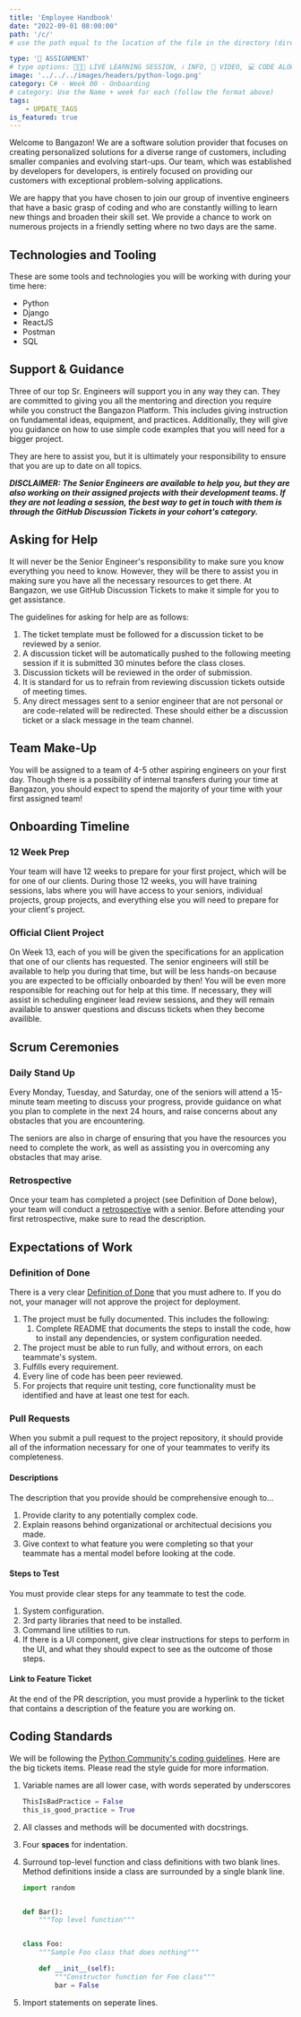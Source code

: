 ```yaml
---
title: 'Employee Handbook'
date: "2022-09-01 08:00:00"
path: '/c/'
# use the path equal to the location of the file in the directory (directory structure)

type: '📝 ASSIGNMENT'
# type options: 👩🏽‍🏫 LIVE LEARNING SESSION, ℹ️ INFO, 🎥 VIDEO, 💻 CODE ALONG, 🥼LAB, ↩️ REVIEW/NOTES, 👥 GROUP LEARNING, 👷🏼‍♂️ GROUP PROJECT, 🧠 ASSESSMENT, 📝 ASSIGNMENT
image: '../../../images/headers/python-logo.png'
category: C# - Week 00 - Onboarding
# category: Use the Name + week for each (follow the format above)
tags:
    - UPDATE_TAGS
is_featured: true
---
```


Welcome to Bangazon! We are a software solution provider that focuses on creating personalized solutions for a diverse range of customers, including smaller companies and evolving start-ups. Our team, which was established by developers for developers, is entirely focused on providing our customers with exceptional problem-solving applications.

We are happy that you have chosen to join our group of inventive engineers that have a basic grasp of coding and who are constantly willing to learn new things and broaden their skill set. We provide a chance to work on numerous projects in a friendly setting where no two days are the same.

## Technologies and Tooling

These are some tools and technologies you will be working with during your time here:

* Python
* Django
* ReactJS
* Postman
* SQL

## Support & Guidance

Three of our top Sr. Engineers will support you in any way they can. They are committed to giving you all the mentoring and direction you require while you construct the Bangazon Platform. This includes giving instruction on fundamental ideas, equipment, and practices. Additionally, they will give you guidance on how to use simple code examples that you will need for a bigger project.

They are here to assist you, but it is ultimately your responsibility to ensure that you are up to date on all topics.

***DISCLAIMER: The Senior Engineers are available to help you, but they are also working on their assigned projects with their development teams. If they are not leading a session, the best way to get in touch with them is through the GitHub Discussion Tickets in your cohort's category.***


<!-- Replace with Client side stuff here if there are -->
## Asking for Help

It will never be the Senior Engineer's responsibility to make sure you know everything you need to know. However, they will be there to assist you in making sure you have all the necessary resources to get there. At Bangazon, we use GitHub Discussion Tickets to make it simple for you to get assistance.

The guidelines for asking for help are as follows:

1. The ticket template must be followed for a discussion ticket to be reviewed by a senior.
1. A discussion ticket will be automatically pushed to the following meeting session if it is submitted 30 minutes before the class closes.
1. Discussion tickets will be reviewed in the order of submission.
1. It is standard for us to refrain from reviewing discussion tickets outside of meeting times.
1. Any direct messages sent to a senior engineer that are not personal or are code-related will be redirected. These should either be a discussion ticket or a slack message in the team channel.

## Team Make-Up

You will be assigned to a team of 4-5 other aspiring engineers on your first day. Though there is a possibility of internal transfers during your time at Bangazon, you should expect to spend the majority of your time with your first assigned team!

## Onboarding Timeline

### 12 Week Prep

Your team will have 12 weeks to prepare for your first project, which will be for one of our clients. During those 12 weeks, you will have training sessions, labs where you will have access to your seniors, individual projects, group projects, and everything else you will need to prepare for your client's project.

### Official Client Project

On Week 13, each of you will be given the specifications for an application that one of our clients has requested. The senior engineers will still be available to help you during that time, but will be less hands-on because you are expected to be officially onboarded by then! You will be even more responsible for reaching out for help at this time. If necessary, they will assist in scheduling engineer lead review sessions, and they will remain available to answer questions and discuss tickets when they become availible.

## Scrum Ceremonies

### Daily Stand Up

Every Monday, Tuesday, and Saturday, one of the seniors will attend a 15-minute team meeting to discuss your progress, provide guidance on what you plan to complete in the next 24 hours, and raise concerns about any obstacles that you are encountering.

The seniors are also in charge of ensuring that you have the resources you need to complete the work, as well as assisting you in overcoming any obstacles that may arise.

### Retrospective

Once your team has completed a project (see Definition of Done below), your team will conduct a [retrospective](https://www.mountaingoatsoftware.com/agile/scrum/sprint-retrospective) with a senior. Before attending your first retrospective, make sure to read the description.

<!-- ### Sprint Review (https://www.mountaingoatsoftware.com/agile/scrum/meetings/sprint-review-meeting) -->

<!-- ### Sprint Planning https://www.mountaingoatsoftware.com/agile/scrum/meetings/sprint-planning-meeting -->

## Expectations of Work

### Definition of Done

There is a very clear [Definition of Done](https://www.agilealliance.org/glossary/definition-of-done/) that you must adhere to. If you do not, your manager will not approve the project for deployment.

1. The project must be fully documented. This includes the following:
    1. Complete README that documents the steps to install the code, how to install any dependencies, or system configuration needed.
1. The project must be able to run fully, and without errors, on each teammate's system.
1. Fulfills every requirement.
1. Every line of code has been peer reviewed.
1. For projects that require unit testing, core functionality must be identified and have at least one test for each.

### Pull Requests

When you submit a pull request to the project repository, it should provide all of the information necessary for one of your teammates to verify its completeness.

#### Descriptions

The description that you provide should be comprehensive enough to...

1. Provide clarity to any potentially complex code.
1. Explain reasons behind organizational or architectual decisions you made.
1. Give context to what feature you were completing so that your teammate has a mental model before looking at the code.

#### Steps to Test

You must provide clear steps for any teammate to test the code.

1. System configuration.
1. 3rd party libraries that need to be installed.
1. Command line utilities to run.
1. If there is a UI component, give clear instructions for steps to perform in the UI, and what they should expect to see as the outcome of those steps.

#### Link to Feature Ticket

At the end of the PR description, you must provide a hyperlink to the ticket that contains a description of the feature you are working on.

## Coding Standards

We will be following the [Python Community's coding guidelines](https://www.python.org/dev/peps/pep-0008/). Here are the big tickets items. Please read the style guide for more information.

1. Variable names are all lower case, with words seperated by underscores

    ```python
    ThisIsBadPractice = False
    this_is_good_practice = True
    ```
2. All classes and methods will be documented with docstrings.
3. Four **spaces** for indentation.
4. Surround top-level function and class definitions with two blank lines. Method definitions inside a class are surrounded by a single blank line.

    ```python
    import random


    def Bar():
        """Top level function"""


    class Foo:
        """Sample Foo class that does nothing"""

        def __init__(self):
            """Constructor function for Foo class"""
            bar = False
    ```
5. Import statements on seperate lines.
